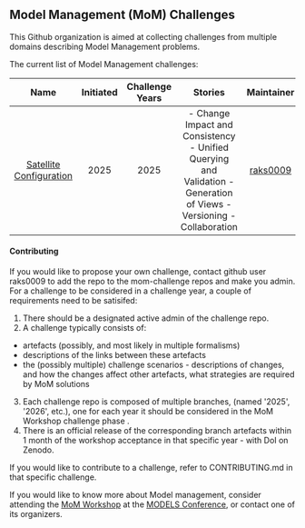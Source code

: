 ## Model Management (MoM) Challenges

This Github organization is aimed at collecting challenges from multiple domains describing Model Management problems.

The current list of Model Management challenges:

|                                     Name                                     | Initiated | Challenge Years |                                                            Stories                                                           |                   Maintainer                  |                 Contributors                |
|:----------------------------------------------------------------------------:|:---------:|:---------------:|:----------------------------------------------------------------------------------------------------------------------------:|:---------------------------------------------:|:-------------------------------------------:|
| [Satellite Configuration](https://github.com/mom-challenge/satellite-config) |    2025   |       2025      | - Change Impact and Consistency   - Unified Querying and Validation   - Generation of Views   - Versioning   - Collaboration | [raks0009](https://github.com/raks0009) | [TomWerm](https://github.com/TomWerm) |
  


#### Contributing

If you would like to propose your own challenge, contact github user raks0009 to add the repo to the mom-challenge repos and make you admin.
For a challenge to be considered in a challenge year, a couple of requirements need to be satisifed:
1. There should be a designated active admin of the challenge repo.
2. A challenge typically consists of:
  - artefacts (possibly, and most likely in multiple formalisms)
  - descriptions of the links between these artefacts
  - the (possibly multiple) challenge scenarios - descriptions of changes, and how the changes affect other artefacts, what strategies are required by MoM solutions
3. Each challenge repo is composed of multiple branches, (named '2025', '2026', etc.), one for each year it should be considered in the MoM Workshop challenge phase .
4. There is an official release of the corresponding branch artefacts within 1 month of the workshop acceptance in that specific year - with DoI on Zenodo.

If you would like to contribute to a challenge, refer to CONTRIBUTING.md in that specific challenge.

If you would like to know more about Model management, consider attending the [MoM Workshop](https://mom2025.wp.imt.fr) at the [MODELS Conference](https://conf.researchr.org/home/models-2025), or contact one of its organizers.


